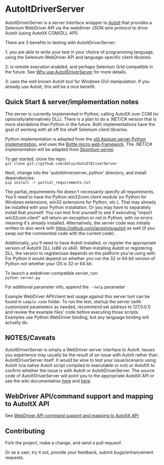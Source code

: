 AutoItDriverServer
=========

AutoItDriverServer is a server interface wrapper to [AutoIt](https://www.autoitscript.com) that provides a Selenium WebDriver API via the webdriver JSON  wire protocol to drive AutoIt (using AutoItX COM/DLL API). 

There are 3 benefits to testing with AutoItDriverServer:

1: you are able to write your test in your choice of programming language, using the Selenium WebDriver API and language-specific client libraries. 

2: is remote execution enabled, and perhaps Selenium Grid compatible in the future. See [Why use AutoItDriverServer](https://github.com/daluu/AutoItDriverServer/wiki/Why-use-AutoItDriverServer) for more details.

3: uses the well known AutoIt tool for Windows GUI manipulation. If you already use AutoIt, this will be a nice benefit.

Quick Start & server/implementation notes
------------------------------------------

The server is currently implemented in Python, calling AutoItX over COM (or optionally/alternatively DLL). There is a plan to do a .NET/C# version that is more standalone than Python in the future. Both implementations have the goal of working with all off the shelf Selenium client libraries.

Python implementation is adapted from the [old Appium server Python implementation](https://github.com/hugs/appium-old), and uses the [Bottle micro web-framework](http://www.bottlepy.org). The .NET/C# implementation will be adapted from [Strontium server](https://github.com/jimevans/strontium).

To get started, clone the repo:<br />
`git clone git://github.com/daluu/AutoItDriverServer`

Next, change into the 'autoitdriverserver_python' directory, and install dependencies:<br />
`pip install -r partial_requirements.txt`

The partial_requirements file doesn't necessarily specify all requirements. You'll need to have the Python win32com.client module (or Python for Windows extensions, win32 extensions for Python, etc.). That may already be installed with your Python installation. Or you may have to separately install that yourself. You can test first yourself to see if executing "import win32com.client" will return an exception or not in Python, with no errors meaning it's already installed. Alternatively, the server code was initially written to also work with https://github.com/jacexh/pyautoit as well (if you swap out the commented code with the current code).

Additionally, you'll need to have AutoIt installed, or register the appropriate version of AutoItX DLL (x86 vs x64). When installing AutoIt or registering DLL, the version to register/use depends on the platform you're using with. For Python it would depend on whether you run the 32 or 64 bit version of Python not whether your OS is 32 or 64 bit.

To launch a webdriver-compatible server, run:<br />
`python server.py` <br />

For additional parameter info, append the `--help` parameter

Example WebDriver API/client test usage against this server tool can be found in `sample-code` folder. To run the test, startup the server (with customized parameters as needed, recommend set address to 127.0.0.1) and review the example files' code before executing those scripts. Examples use Python WebDriver binding, but any language binding will actually do.

NOTES/Caveats
-------------

AutoItDriverServer is simply a WebDriver server interface to AutoIt. Issues you experience may usually be the result of an issue with AutoIt rather than AutoItDriverServer itself. It would be wise to test your issue/scenario using AutoIt (via native AutoIt script compiled to executable or not) or AutoItX to confirm whether the issue is with AutoIt or AutoItDriverServer. The source code of AutoItDriverServer will point you to the appropriate AutoItX API or see the wiki documentation [here](https://github.com/daluu/AutoItDriverServer/wiki/WebDriver-API-command-support-and-mapping-to-AutoItX-API) and [here](https://github.com/daluu/AutoItDriverServer/wiki/Debugging-tests-and-issues-regarding-AutoIt-and-AutoItDriverServer).

WebDriver API/command support and mapping to AutoItX API
-------------------------------------------------------

See [WebDriver API command support and mapping to AutoItX API](https://github.com/daluu/AutoItDriverServer/wiki/WebDriver-API-command-support-and-mapping-to-AutoItX-API)

Contributing
------------

Fork the project, make a change, and send a pull request!

Or as a user, try it out, provide your feedback, submit bugs/enhancement requests.
